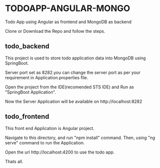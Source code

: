 # TODOAPP-ANGULAR-MONGO
Todo App using Angular as frontend and MongoDB as backend

Clone or Download the Repo and follow the steps.

##  todo_backend
This project is used to store todo application data into MongoDB using SpringBoot.

Server port set as 8282.you can change the server port as per your requirement in Application.properties file.

Open the project from the IDE(recomended STS IDE) and Run as "SpringBoot Application".

Now the Server Application will be available on http://localhost:8282

## todo_frontend
This front end Application is Angular project.

Navigate to this directory, and run "npm install" command.
Then, using "ng serve" command to run the Application.

Open the url http://localhost:4200 to use the todo app.

Thats all.
